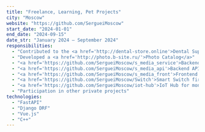 ```yaml
---
title: "Freelance, Learning, Pet Projects"
city: "Moscow"
website: "https://github.com/SergueiMoscow"
start_date: "2024-01-01"
end_date: "2024-09-15"
date_str: "January 2024 – September 2024"
responsibilities:
  - "Contributed to the <a href='http://dental-store.online'>Dental Supplies Store</a> project - <a href='https://github.com/a-krasilskaya/dentalstore'>code</a>"
  - "Developed a <a href='http://photo.b-site.ru/'>Photo Catalog</a>"
  - "<a href='https://github.com/SergueiMoscow/s_media_service'>Backend service code (FastAPI)</a>"
  - "<a href='https://github.com/SergueiMoscow/s_media_api'>Backend API code (Django DRF)</a>"
  - "<a href='https://github.com/SergueiMoscow/s_media_front'>Frontend code (Vue.js)</a>"
  - "<a href='https://github.com/SergueiMoscow/Switch'>Smart Switch firmware for ESP8266 (C++)</a>"
  - "<a href='https://github.com/SergueiMoscow/iot-hub'>IoT Hub for monitoring and controlling smart devices with Switch firmware (FastAPI)</a>"
  - "Participation in other private projects"
technologies:
  - "FastAPI"
  - "Django DRF"
  - "Vue.js"
  - "C++"
---
```

